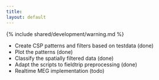 ```yaml
---
title:
layout: default
---
```


{% include shared/development/warning.md %}

* Create CSP patterns and filters based on testdata (done)
* Plot the patterns (done)
* Classify the spatially filtered data (done)
* Adapt the scripts to fieldtrip preprocessing (done)
* Realtime MEG implementation (todo)

